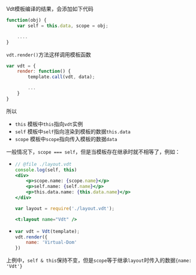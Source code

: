 Vdt模板编译的结果，会添加如下代码

```js
function(obj) {
    var self = this.data, scope = obj;

    ....
}
```

`vdt.render()`方法这样调用模板函数

```js
var vdt = {
    render: function() {
        template.call(vdt, data);

        ...
    }
}
```

所以

* `this` 模板中`this`指向`vdt`实例
* `self` 模板中`self`指向渲染到模板的数据`this.data`
* `scope` 模板中`scope`指向传入模板的数据`data`

一般情况下，`scope === self`，但是当模板存在继承时就不相等了，例如：

* <!-- {.example-template} -->
    ```jsx
    // @file ./layout.vdt
    console.log(self, this)
    <div>
        <p>scope.name: {scope.name}</p>
        <p>self.name: {self.name}</p>
        <p>this.data.name: {this.data.name}</p>
    </div>
    ```

    ```jsx
    var layout = require('./layout.vdt');

    <t:layout name="Vdt" />
    ```
* <!-- {.example-js} -->
    ```js
    var vdt = Vdt(template);
    vdt.render({
        name: 'Virtual-Dom'
    })
    ```
<!-- {ul:.example.dom} -->

上例中，`self & this`保持不变，但是`scope`等于继承`layout`时传入的数据`{name: 'Vdt'}`
